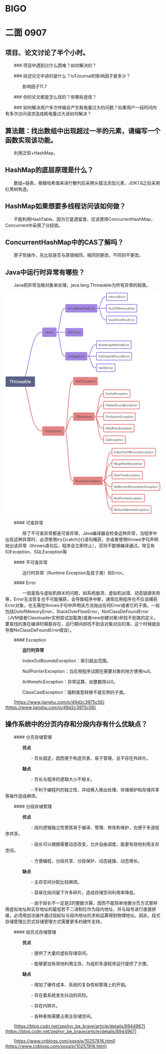 # BIGO

# 二面 0907

## 项目、论文讨论了半个小时。

&ensp;&ensp;&ensp;&ensp;### 项目中遇到过什么困难？如何解决的？

&ensp;&ensp;&ensp;&ensp;### 综述论文中讲的是什么？IoTJournal的影响因子是多少？

&ensp;&ensp;&ensp;&ensp;&ensp;&ensp;&ensp;&ensp;影响因子11.7

&ensp;&ensp;&ensp;&ensp;### 你的论文都是怎么找的？有哪些途径？

&ensp;&ensp;&ensp;&ensp;### 如何解决用户多次传输会产生耗电量过大的问题？如果用户一段时间内有多次访问请求造成耗电量过大该如何解决？

## 算法题：找出数组中出现超过一半的元素，请编写一个函数实现该功能。

&ensp;&ensp;&ensp;&ensp;利用泛型+HashMap。

## HashMap的底层原理是什么？

&ensp;&ensp;&ensp;&ensp;数组+链表，根据哈希值来进行散列后采用头插法添加元素，JDK1.8之后采用红黑树构造。

## HashMap如果想要多线程访问该如何做？

&ensp;&ensp;&ensp;&ensp;不能利用HashTable，因为它是遗留类、应该使用ConcurrentHashMap，Concurrent中采用了分段锁。

## ConcurrentHashMap中的CAS了解吗？

&ensp;&ensp;&ensp;&ensp;原子性操作，先比较是否与原值相同，相同则更改，不同则不更改。

## Java中运行时异常有哪些？

&ensp;&ensp;&ensp;&ensp;Java把异常当做对象来处理，java.lang.Throwable为所有异常的超类。

![](image/image.png)

&ensp;&ensp;&ensp;&ensp;#### 可查异常

&ensp;&ensp;&ensp;&ensp;&ensp;&ensp;&ensp;&ensp;除了不可查异常都是可查异常，Java编译器会检查这种异常，当程序中出现这种异常时，必须使用try{}catch(){}语句捕获，亦或者使用throws字句声明抛出该异常（throws语句后，程序会立即终止），否则不能够编译通过。常见有IOException、SQLException等

&ensp;&ensp;&ensp;&ensp;#### 不可查异常

&ensp;&ensp;&ensp;&ensp;&ensp;&ensp;&ensp;&ensp;运行时异常（Runtime Exception及其子类）和Error。

&ensp;&ensp;&ensp;&ensp;#### Error

&ensp;&ensp;&ensp;&ensp;&ensp;&ensp;&ensp;&ensp;一般是指与虚拟机相关的问题，如系统崩溃、虚拟机出错、动态链接失败等，Error无法恢复也不可能捕获，会导致程序中断，通常应用程序也不应该捕获Error对象，也无需在throws子句中声明该方法抛出任何Error或者它的子类。一般包括OutofMemoryError，StackOverFlowError，NotClassDeFoundError（JVM或者Classloader实例尝试加载类(或者new创建对象)却找不到类的定义，要查找的类在编译时期是存在，运行期间却找不到该对象对应的类，这个时候就会导致NoClassDeFoundError错误）。

&ensp;&ensp;&ensp;&ensp;#### Exception

&ensp;&ensp;&ensp;&ensp;&ensp;&ensp;&ensp;&ensp;**运行时异常** 

&ensp;&ensp;&ensp;&ensp;&ensp;&ensp;&ensp;&ensp;IndexOutBoundsException：索引超出范围。

&ensp;&ensp;&ensp;&ensp;&ensp;&ensp;&ensp;&ensp;NullPointerException：当应用程序试图在需要对象的地方使用null。

&ensp;&ensp;&ensp;&ensp;&ensp;&ensp;&ensp;&ensp;ArithmeticException：异常运算，如整数除以0。

&ensp;&ensp;&ensp;&ensp;&ensp;&ensp;&ensp;&ensp;ClassCastException：强制类型转换不是实例的子类。

&ensp;&ensp;&ensp;&ensp;[https://www.jianshu.com/p/49d2c3975c56](https://www.jianshu.com/p/49d2c3975c56)

## 操作系统中的分页内存和分段内存有什么优缺点？

&ensp;&ensp;&ensp;&ensp;#### 分页存储管理

&ensp;&ensp;&ensp;&ensp;&ensp;&ensp;&ensp;&ensp;**优点** 

&ensp;&ensp;&ensp;&ensp;&ensp;&ensp;&ensp;&ensp;&ensp;&ensp;&ensp;&ensp;- 页长固定，因而便于构造页表、易于管理，且不存在外碎片。

&ensp;&ensp;&ensp;&ensp;&ensp;&ensp;&ensp;&ensp;**缺点** 

&ensp;&ensp;&ensp;&ensp;&ensp;&ensp;&ensp;&ensp;&ensp;&ensp;&ensp;&ensp;- 页长与程序的逻辑大小不相关。

&ensp;&ensp;&ensp;&ensp;&ensp;&ensp;&ensp;&ensp;&ensp;&ensp;&ensp;&ensp;- 不利于编程时的独立性，并给换入换出处理、存储保护和存储共享等操作造成麻烦。

&ensp;&ensp;&ensp;&ensp;#### 分段存储管理

&ensp;&ensp;&ensp;&ensp;&ensp;&ensp;&ensp;&ensp;**优点** 

&ensp;&ensp;&ensp;&ensp;&ensp;&ensp;&ensp;&ensp;&ensp;&ensp;&ensp;&ensp;- 段的逻辑独立性使其易于编译、管理、修改和保护，也便于多道程序共享。

&ensp;&ensp;&ensp;&ensp;&ensp;&ensp;&ensp;&ensp;&ensp;&ensp;&ensp;&ensp;- 段长可以根据需要动态改变，允许自由调度，能更有效地利用主存空间。

&ensp;&ensp;&ensp;&ensp;&ensp;&ensp;&ensp;&ensp;&ensp;&ensp;&ensp;&ensp;- 方便编程，分段共享、分段保护、动态链接、动态增长。

&ensp;&ensp;&ensp;&ensp;&ensp;&ensp;&ensp;&ensp;**缺点** 

&ensp;&ensp;&ensp;&ensp;&ensp;&ensp;&ensp;&ensp;&ensp;&ensp;&ensp;&ensp;- 主存空间分配比较麻烦。

&ensp;&ensp;&ensp;&ensp;&ensp;&ensp;&ensp;&ensp;&ensp;&ensp;&ensp;&ensp;- 容易在段间留下许多碎片，造成存储空间利用率降低。

&ensp;&ensp;&ensp;&ensp;&ensp;&ensp;&ensp;&ensp;&ensp;&ensp;&ensp;&ensp;- 由于段长不一定是2的整数次幂，因而不能简单地像分页方式那样用虚拟地址和实存地址的最低若干二进制位作为段内地址，并与段号进行直接拼接，必须用加法操作通过段起址与段内地址的求和运算得到物理地址。因此，段式存储管理比页式存储管理方式需要更多的硬件支持。

&ensp;&ensp;&ensp;&ensp;#### 段页式存储管理

&ensp;&ensp;&ensp;&ensp;&ensp;&ensp;&ensp;&ensp;**优点** 

&ensp;&ensp;&ensp;&ensp;&ensp;&ensp;&ensp;&ensp;&ensp;&ensp;&ensp;&ensp;- 提供了大量的虚拟存储空间。

&ensp;&ensp;&ensp;&ensp;&ensp;&ensp;&ensp;&ensp;&ensp;&ensp;&ensp;&ensp;- 能够更加有效地利用主存，为组织多道程序运行提供了方便。

&ensp;&ensp;&ensp;&ensp;&ensp;&ensp;&ensp;&ensp;**缺点** 

&ensp;&ensp;&ensp;&ensp;&ensp;&ensp;&ensp;&ensp;&ensp;&ensp;&ensp;&ensp;- 增加了硬件成本、系统的复杂性和管理上的开销。

&ensp;&ensp;&ensp;&ensp;&ensp;&ensp;&ensp;&ensp;&ensp;&ensp;&ensp;&ensp;- 存在着系统发生抖动的风险。

&ensp;&ensp;&ensp;&ensp;&ensp;&ensp;&ensp;&ensp;&ensp;&ensp;&ensp;&ensp;- 存在内碎片。

&ensp;&ensp;&ensp;&ensp;&ensp;&ensp;&ensp;&ensp;&ensp;&ensp;&ensp;&ensp;- 各种表格需要占用主存储空间。

&ensp;&ensp;&ensp;&ensp;[https://blog.csdn.net/zephyr_be_brave/article/details/8944967](https://blog.csdn.net/zephyr_be_brave/article/details/8944967)

&ensp;&ensp;&ensp;&ensp;[https://www.cnblogs.com/xosg/p/10257816.html](https://www.cnblogs.com/xosg/p/10257816.html)


